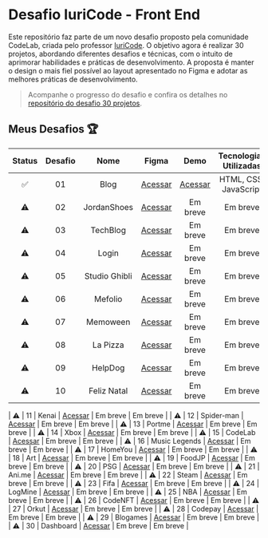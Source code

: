 # Desafio IuriCode - Front End

Este repositório faz parte de um novo desafio proposto pela comunidade CodeLab, criada pelo professor <a href="https://github.com/iuricode" target="_blank">IuriCode</a>. O objetivo agora é realizar 30 projetos, abordando diferentes desafios e técnicas, com o intuito de aprimorar habilidades e práticas de desenvolvimento. A proposta é manter o design o mais fiel possível ao layout apresentado no Figma e adotar as melhores práticas de desenvolvimento.

> Acompanhe o progresso do desafio e confira os detalhes no <a href="https://github.com/iuricode/desafios-frontend?tab=readme-ov-file" target="_blank">repositório do desafio 30 projetos</a>.

## Meus Desafios 🏆

| Status | Desafio | Nome | Figma | Demo | Tecnologias Utilizadas 
:---: | :---: | :---: | :---: | :---: | :---: |
✅ | 01 | Blog | <a href="https://www.figma.com/design/Yb9IBH56g7T1hdIyZ3BMNO/Desafios---CodeLab?node-id=0-1&p=f&t=FuHGPmOY2STlnltp-0" target="_blank">Acessar</a> | <a href="https://blog-gabrielgal.vercel.app/" target="_blank">Acessar</a> | HTML, CSS, JavaScript 
⚠️ | 02 | JordanShoes | <a href="https://bit.ly/codelab-desafio-2" target="_blank">Acessar</a> | Em breve| Em breve
⚠️ | 03 | TechBlog | <a href="https://bit.ly/codelab-desafio-3" target="_blank">Acessar</a> | Em breve| Em breve
⚠️ | 04 | Login | <a href="https://bit.ly/codelab-desafio-4" target="_blank">Acessar</a> | Em breve| Em breve
⚠️ | 05 | Studio Ghibli | <a href="https://bit.ly/codelab-desafio-5" target="_blank">Acessar</a> | Em breve| Em breve
⚠️ | 06 | Mefolio | <a href="https://bit.ly/codelab-desafio-6" target="_blank">Acessar</a> | Em breve| Em breve
⚠️ | 07 | Memoween | <a href="https://bit.ly/codelab-desafio-7" target="_blank">Acessar</a> | Em breve| Em breve
⚠️ | 08 | La Pizza | <a href="https://bit.ly/codelab-desafio-8" target="_blank">Acessar</a> | Em breve| Em breve
⚠️ | 09 | HelpDog | <a href="https://bit.ly/codelab-desafio-9" target="_blank">Acessar</a> | Em breve| Em breve
⚠️ | 10 | Feliz Natal | <a href="https://bit.ly/codelab-desafio-10" target="_blank">Acessar</a> | Em breve| Em breve


|   ⚠️   |   11    | Kenai | [Acessar](https://bit.ly/codelab-desafio-11) | Em breve | Em breve |
|   ⚠️   |   12    | Spider-man | [Acessar](https://bit.ly/codelab-desafio-12) | Em breve | Em breve |
|   ⚠️   |   13    | Portme | [Acessar](https://bit.ly/codelab-desafio-13) | Em breve | Em breve |
|   ⚠️   |   14    | Xbox | [Acessar](https://bit.ly/codelab-desafio-14) | Em breve | Em breve |
|   ⚠️   |   15    | CodeLab | [Acessar](https://bit.ly/codelab-desafio-15) | Em breve | Em breve |
|   ⚠️   |   16    | Music Legends | [Acessar](https://bit.ly/codelab-desafio-16) | Em breve | Em breve |
|   ⚠️   |   17    | HomeYou | [Acessar](https://bit.ly/codelab-desafio-17) | Em breve | Em breve |
|   ⚠️   |   18    | Art | [Acessar](https://bit.ly/codelab-desafio-18) | Em breve | Em breve |
|   ⚠️   |   19    | FoodJP | [Acessar](https://bit.ly/codelab-desafio-19) | Em breve | Em breve |
|   ⚠️   |   20    | PSG | [Acessar](https://bit.ly/codelab-desafio-20) | Em breve | Em breve |
|   ⚠️   |   21    | Ani.me | [Acessar](https://bit.ly/codelab-desafio-21) | Em breve | Em breve |
|   ⚠️   |   22    | Steam | [Acessar](https://bit.ly/codelab-desafio-22) | Em breve | Em breve |
|   ⚠️   |   23    | Fifa | [Acessar](https://bit.ly/codelab-desafio-23) | Em breve | Em breve |
|   ⚠️   |   24    | LogMine | [Acessar](https://bit.ly/codelab-desafio-24) | Em breve | Em breve |
|   ⚠️   |   25    | NBA | [Acessar](https://bit.ly/codelab-desafio-25) | Em breve | Em breve |
|   ⚠️   |   26    | CodeNFT | [Acessar](https://bit.ly/codelab-desafio-26) | Em breve | Em breve |
|   ⚠️   |   27    | Orkut | [Acessar](https://bit.ly/codelab-desafio-27) | Em breve | Em breve |
|   ⚠️   |   28    | Codepay | [Acessar](https://bit.ly/codelab-desafio-28)  | Em breve | Em breve |
|   ⚠️   |   29    | Blogames | [Acessar](https://bit.ly/codelab-desafio-29) | Em breve | Em breve |
|   ⚠️   |   30    | Dashboard | [Acessar](https://bit.ly/codelab-desafio-30) | Em breve | Em breve |